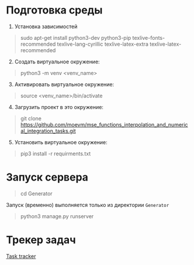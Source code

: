 <h1>Подготовка среды</h1>

1) Установка зависимостей 
> sudo apt-get install python3-dev python3-pip texlive-fonts-recommended texlive-lang-cyrillic texlive-latex-extra texlive-latex-recommended

2) Создать виртуальное окружение:
> python3 -m venv <venv_name>

3) Активировать виртуальное окружение:
> source <venv_name>/bin/activate

4) Загрузить проект в это окружение:
> git clone https://github.com/moevm/mse_functions_interpolation_and_numerical_integration_tasks.git

5) Установить виртуальное окружение: 
> pip3 install -r requirments.txt



<h1>Запуск сервера</h1>

> cd Generator 

Запуск (временно) выполняется только из директории `Generator`

> python3 manage.py runserver


<h1>Трекер задач</h1>

[Task tracker](https://github.com/moevm/mse_functions_interpolation_and_numerical_integration_tasks/projects/1?add_cards_query=is%3Aopen)

